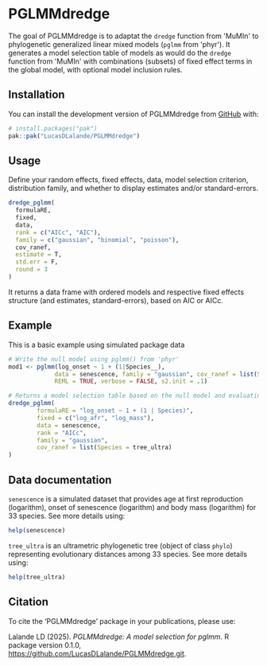 
# PGLMMdredge

<!-- badges: start -->
<!-- badges: end -->

The goal of PGLMMdredge is to adaptat the `dredge` function from 'MuMIn' to phylogenetic generalized linear mixed models (`pglmm` from 'phyr'). It generates a model selection table of models as would do the `dredge` function from 'MuMIn' with combinations (subsets) of fixed effect terms in the global model, with optional model inclusion rules. 

## Installation

You can install the development version of PGLMMdredge from [GitHub](https://github.com/) with:

``` r
# install.packages("pak")
pak::pak("LucasDLalande/PGLMMdredge")
```

## Usage

Define your random effects, fixed effects, data, model selection criterion, distribution family, and whether to display estimates and/or standard-errors.
``` r
dredge_pglmm(
  formulaRE,
  fixed,
  data,
  rank = c("AICc", "AIC"),
  family = c("gaussian", "binomial", "poisson"),
  cov_ranef,
  estimate = T,
  std.err = F,
  round = 3
)
```
It returns a data frame with ordered models and respective fixed effects structure (and estimates, standard-errors), based on AIC or AICc.

## Example

This is a basic example using simulated package data 

``` r
# Write the null model using pglmm() from 'phyr'
mod1 <- pglmm(log_onset ~ 1 + (1|Species__),
             data = senescence, family = "gaussian", cov_ranef = list(Species = tree_ultra),
             REML = TRUE, verbose = FALSE, s2.init = .1)

# Returns a model selection table based on the null model and evaluating all possible models based on the fixed effect structure provided
dredge_pglmm(
        formulaRE = "log_onset ~ 1 + (1 | Species)",
        fixed = c("log_afr", "log_mass"),
        data = senescence,
        rank = "AICc",
        family = "gaussian",
        cov_ranef = list(Species = tree_ultra)
)
```
## Data documentation
`senescence` is a simulated dataset that provides age at first reproduction
(logarithm), onset of senescence (logarithm) and body mass (logarithm) for
33 species. See more details using:
``` r
help(senescence)
```

`tree_ultra` is an ultrametric phylogenetic tree (object of class `phylo`) 
representing evolutionary distances among 33 species. See more details using:
``` r
help(tree_ultra)
```

## Citation

To cite the ‘PGLMMdredge’ package in your publications, please use:

  Lalande LD (2025). _PGLMMdredge: A model selection for pglmm_. R package version 0.1.0,
  <https://github.com/LucasDLalande/PGLMMdredge.git>.
